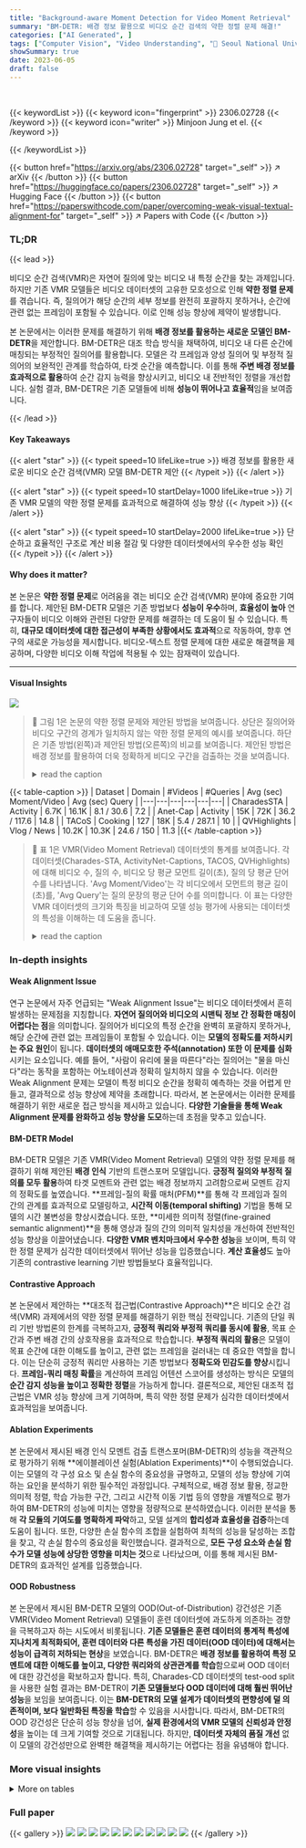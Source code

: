 ```yaml
---
title: "Background-aware Moment Detection for Video Moment Retrieval"
summary: "BM-DETR: 배경 정보 활용으로 비디오 순간 검색의 약한 정렬 문제 해결!"
categories: ["AI Generated", ]
tags: ["Computer Vision", "Video Understanding", "🏢 Seoul National University",]
showSummary: true
date: 2023-06-05
draft: false
---
```


<br>

{{< keywordList >}}
{{< keyword icon="fingerprint" >}} 2306.02728 {{< /keyword >}}
{{< keyword icon="writer" >}} Minjoon Jung et el. {{< /keyword >}}
 
{{< /keywordList >}}

{{< button href="https://arxiv.org/abs/2306.02728" target="_self" >}}
↗ arXiv
{{< /button >}}
{{< button href="https://huggingface.co/papers/2306.02728" target="_self" >}}
↗ Hugging Face
{{< /button >}}
{{< button href="https://paperswithcode.com/paper/overcoming-weak-visual-textual-alignment-for" target="_self" >}}
↗ Papers with Code
{{< /button >}}




### TL;DR


{{< lead >}}

비디오 순간 검색(VMR)은 자연어 질의에 맞는 비디오 내 특정 순간을 찾는 과제입니다. 하지만 기존 VMR 모델들은 비디오 데이터셋의 고유한 모호성으로 인해 **약한 정렬 문제**를 겪습니다. 즉, 질의어가 해당 순간의 세부 정보를 완전히 포괄하지 못하거나, 순간에 관련 없는 프레임이 포함될 수 있습니다. 이로 인해 성능 향상에 제약이 발생합니다.

본 논문에서는 이러한 문제를 해결하기 위해 **배경 정보를 활용하는 새로운 모델인 BM-DETR**을 제안합니다. BM-DETR은 대조 학습 방식을 채택하여, 비디오 내 다른 순간에 매칭되는 부정적인 질의어를 활용합니다.  모델은 각 프레임과 양성 질의어 및 부정적 질의어의 보완적인 관계를 학습하여, 타겟 순간을 예측합니다. 이를 통해 **주변 배경 정보를 효과적으로 활용**하여 순간 감지 능력을 향상시키고, 비디오 내 전반적인 정렬을 개선합니다.  실험 결과, BM-DETR은 기존 모델들에 비해 **성능이 뛰어나고 효율적**임을 보여줍니다.

{{< /lead >}}


#### Key Takeaways

{{< alert "star" >}}
{{< typeit speed=10 lifeLike=true >}} 배경 정보를 활용한 새로운 비디오 순간 검색(VMR) 모델 BM-DETR 제안 {{< /typeit >}}
{{< /alert >}}

{{< alert "star" >}}
{{< typeit speed=10 startDelay=1000 lifeLike=true >}} 기존 VMR 모델의 약한 정렬 문제를 효과적으로 해결하여 성능 향상 {{< /typeit >}}
{{< /alert >}}

{{< alert "star" >}}
{{< typeit speed=10 startDelay=2000 lifeLike=true >}} 단순하고 효율적인 구조로 계산 비용 절감 및 다양한 데이터셋에서의 우수한 성능 확인 {{< /typeit >}}
{{< /alert >}}

#### Why does it matter?
본 논문은 **약한 정렬 문제**로 어려움을 겪는 비디오 순간 검색(VMR) 분야에 중요한 기여를 합니다. 제안된 BM-DETR 모델은 기존 방법보다 **성능이 우수**하며, **효율성이 높아** 연구자들이 비디오 이해와 관련된 다양한 문제를 해결하는 데 도움이 될 수 있습니다. 특히, **대규모 데이터셋에 대한 접근성이 부족한 상황에서도 효과적**으로 작동하여, 향후 연구의 새로운 가능성을 제시합니다.  비디오-텍스트 정렬 문제에 대한 새로운 해결책을 제공하며,  다양한 비디오 이해 작업에 적용될 수 있는 잠재력이 있습니다.

------
#### Visual Insights



![](https://arxiv.org/html/2306.02728/x3.png)

> 🔼 그림 1은 논문의 약한 정렬 문제와 제안된 방법을 보여줍니다. 상단은 질의어와 비디오 구간의 경계가 일치하지 않는 약한 정렬 문제의 예시를 보여줍니다. 하단은 기존 방법(왼쪽)과 제안된 방법(오른쪽)의 비교를 보여줍니다. 제안된 방법은 배경 정보를 활용하여 더욱 정확하게 비디오 구간을 검출하는 것을 보여줍니다.
> <details>
> <summary>read the caption</summary>
> Figure 1:  Top: An example of the weak alignment problem. Bottom: Comparison between traditional (left) and proposed (right) methods.
> </details>





{{< table-caption >}}
| Dataset | Domain | #Videos | #Queries | Avg (sec) Moment/Video | Avg (sec) Query |
|---|---|---|---|---|---| 
| CharadesSTA | Activity | 6.7K | 16.1K | 8.1 / 30.6 | 7.2 |
| Anet-Cap | Activity | 15K | 72K | 36.2 / 117.6 | 14.8 |
| TACoS | Cooking | 127 | 18K | 5.4 / 287.1 | 10 |
| QVHighlights | Vlog / News | 10.2K | 10.3K | 24.6 / 150 | 11.3 |{{< /table-caption >}}

> 🔼 표 1은 VMR(Video Moment Retrieval) 데이터셋의 통계를 보여줍니다.  각 데이터셋(Charades-STA, ActivityNet-Captions, TACOS, QVHighlights)에 대해 비디오 수, 질의 수, 비디오 당 평균 모먼트 길이(초), 질의 당 평균 단어 수를 나타냅니다.  'Avg Moment/Video'는 각 비디오에서 모먼트의 평균 길이(초)를, 'Avg Query'는 질의 문장의 평균 단어 수를 의미합니다. 이 표는 다양한 VMR 데이터셋의 크기와 특징을 비교하여 모델 성능 평가에 사용되는 데이터셋의 특성을 이해하는 데 도움을 줍니다.
> <details>
> <summary>read the caption</summary>
> Table 1:  Statistics of VMR datasets. Avg Moment/Video denotes an average length of moment/video in seconds. Avg Query means an average number of words in query sentences.
> </details>





### In-depth insights


#### Weak Alignment Issue
연구 논문에서 자주 언급되는 "Weak Alignment Issue"는 비디오 데이터셋에서 흔히 발생하는 문제점을 지칭합니다. **자연어 질의어와 비디오의 시맨틱 정보 간 정확한 매칭이 어렵다는 점**을 의미합니다.  질의어가 비디오의 특정 순간을 완벽히 포괄하지 못하거나, 해당 순간에 관련 없는 프레임들이 포함될 수 있습니다. 이는 **모델의 정확도를 저하시키는 주요 원인**이 됩니다.  **데이터셋의 애매모호한 주석(annotation) 또한 이 문제를 심화**시키는 요소입니다.  예를 들어, "사람이 유리에 물을 따른다"라는 질의어는 "물을 마신다"라는 동작을 포함하는 어노테이션과 정확히 일치하지 않을 수 있습니다.  이러한 Weak Alignment 문제는 모델이 특정 비디오 순간을 정확히 예측하는 것을 어렵게 만들고,  결과적으로 성능 향상에 제약을 초래합니다.  따라서, 본 논문에서는 이러한 문제를 해결하기 위한 새로운 접근 방식을 제시하고 있습니다.  **다양한 기술들을 통해 Weak Alignment 문제를 완화하고 성능 향상을 도모**하는데 초점을 맞추고 있습니다.

#### BM-DETR Model
BM-DETR 모델은 기존 VMR(Video Moment Retrieval) 모델의 약한 정렬 문제를 해결하기 위해 제안된 **배경 인식** 기반의 트랜스포머 모델입니다.  **긍정적 질의와 부정적 질의를 모두 활용**하여 타겟 모멘트와 관련 없는 배경 정보까지 고려함으로써 모멘트 감지의 정확도를 높였습니다.  **프레임-질의 확률 매처(PFM)**를 통해 각 프레임과 질의 간의 관계를 효과적으로 모델링하고, **시간적 이동(temporal shifting)** 기법을 통해 모델의 시간 불변성을 향상시켰습니다.  또한, **미세한 의미적 정렬(fine-grained semantic alignment)**을 통해 영상과 질의 간의 의미적 일치성을 개선하여 전반적인 성능 향상을 이끌어냈습니다.  **다양한 VMR 벤치마크에서 우수한 성능**을 보이며, 특히 약한 정렬 문제가 심각한 데이터셋에서 뛰어난 성능을 입증했습니다.  **계산 효율성**도 높아 기존의 contrastive learning 기반 방법들보다 효율적입니다.

#### Contrastive Approach
본 논문에서 제안하는 **대조적 접근법(Contrastive Approach)**은 비디오 순간 검색(VMR) 과제에서의 약한 정렬 문제를 해결하기 위한 핵심 전략입니다.  기존의 단일 쿼리 기반 방법론의 한계를 극복하고자, **긍정적 쿼리와 부정적 쿼리를 동시에 활용**, 목표 순간과 주변 배경 간의 상호작용을 효과적으로 학습합니다.  **부정적 쿼리의 활용**은 모델이 목표 순간에 대한 이해도를 높이고, 관련 없는 프레임을 걸러내는 데 중요한 역할을 합니다. 이는 단순히 긍정적 쿼리만 사용하는 기존 방법보다 **정확도와 민감도를 향상**시킵니다.  **프레임-쿼리 매칭 확률**을 계산하여 프레임 어텐션 스코어를 생성하는 방식은 모델의 **순간 감지 성능을 높이고 정확한 정렬**을 가능하게 합니다.  결론적으로, 제안된 대조적 접근법은 VMR 성능 향상에 크게 기여하며, 특히 약한 정렬 문제가 심각한 데이터셋에서 효과적임을 보여줍니다.

#### Ablation Experiments
본 논문에서 제시된 배경 인식 모멘트 검출 트랜스포머(BM-DETR)의 성능을 객관적으로 평가하기 위해 **에이블레이션 실험(Ablation Experiments)**이 수행되었습니다.  이는 모델의 각 구성 요소 및 손실 함수의 중요성을 규명하고, 모델의 성능 향상에 기여하는 요인을 분석하기 위한 필수적인 과정입니다. 구체적으로, 배경 정보 활용, 정교한 의미적 정렬, 학습 가능한 구간, 그리고 시간적 이동 기법 등의 영향을 개별적으로 평가하여 BM-DETR의 성능에 미치는 영향을 정량적으로 분석하였습니다. 이러한 분석을 통해 **각 모듈의 기여도를 명확하게 파악**하고, 모델 설계의 **합리성과 효율성을 검증**하는데 도움이 됩니다. 또한, 다양한 손실 함수의 조합을 실험하여 최적의 성능을 달성하는 조합을 찾고, 각 손실 함수의 중요성을 확인했습니다.  결과적으로, **모든 구성 요소와 손실 함수가 모델 성능에 상당한 영향을 미치는 것**으로 나타났으며, 이를 통해 제시된 BM-DETR의 효과적인 설계를 입증했습니다.

#### OOD Robustness
본 논문에서 제시된 BM-DETR 모델의 OOD(Out-of-Distribution) 강건성은 기존 VMR(Video Moment Retrieval) 모델들이 훈련 데이터셋에 과도하게 의존하는 경향을 극복하고자 하는 시도에서 비롯됩니다.  **기존 모델들은 훈련 데이터의 통계적 특성에 지나치게 최적화되어, 훈련 데이터와 다른 특성을 가진 데이터(OOD 데이터)에 대해서는 성능이 급격히 저하되는 현상**을 보였습니다.  BM-DETR은 **배경 정보를 활용하여 특정 모멘트에 대한 이해도를 높이고, 다양한 쿼리와의 상관관계를 학습**함으로써 OOD 데이터에 대한 강건성을 확보하고자 합니다.  특히, Charades-CD 데이터셋의 test-ood split을 사용한 실험 결과는 BM-DETR이 **기존 모델들보다 OOD 데이터에 대해 훨씬 뛰어난 성능**을 보임을 보여줍니다.  이는 **BM-DETR의 모델 설계가 데이터셋의 편향성에 덜 의존적이며, 보다 일반화된 특징을 학습**할 수 있음을 시사합니다.  따라서, BM-DETR의 OOD 강건성은 단순히 성능 향상을 넘어, **실제 환경에서의 VMR 모델의 신뢰성과 안정성**을 높이는 데 크게 기여할 것으로 기대됩니다.  하지만,  **데이터셋 자체의 품질 개선** 없이 모델의 강건성만으로 완벽한 해결책을 제시하기는 어렵다는 점을 유념해야 합니다.


### More visual insights




<details>
<summary>More on tables
</summary>


{{< table-caption >}}
| Method | Video Feat | Charades-STA (IoU=0.5) | Charades-STA (IoU=0.7) |
|---|---|---|---| 
| 2D-TAN [56] | C3D | 39.70 | 27.10 |
| DRN [51] | C3D | 45.40 | 26.40 |
| VSLNet [54] | C3D | 47.31 | 30.19 |
| CBLN [24] | C3D | 47.94 | 28.22 |
| IVG-DCL [30] | C3D | 50.24 | 32.88 |
| MomentDiff [22] | C3D | 53.79 | 30.18 |
| **BM-DETR (ours)** | C3D | **54.42** | **33.84** |
| 2D-TAN [56] | VGG | 41.34 | 23.91 |
| DRN [51] | VGG | 42.90 | 23.68 |
| CBLN [24] | VGG | 43.67 | 24.44 |
| FVMR [11] | VGG | 42.36 | 24.14 |
| SSCS [7] | VGG | 43.15 | 25.54 |
| MMN [44] | VGG | 47.31 | 27.28 |
| QD-DETR [28] | VGG | 52.77 | 31.13 |
| G2L [21] | VGG | 47.91 | 28.42 |
| MomentDiff [22] | VGG | 51.94 | 28.25 |
| **BM-DETR (ours)** | VGG | **54.22** | **35.54** |
| MDETR [19] | SF+C | 53.63 | 31.37 |
| QD-DETR [28] | SF+C | 57.31 | 32.55 |
| UniVTG [23] | SF+C | 58.01 | 35.65 |
| MomentDiff [22] | SF+C | 55.57 | 32.42 |
| **BM-DETR (ours)** | SF+C | **59.48** | **38.33** |{{< /table-caption >}}
> 🔼 표 2는 Charades-STA 데이터셋에 대한 다양한 비디오 순간 검색(VMR) 방법들의 성능을 보여줍니다.  각 방법은 비디오 특징 추출에 사용된 방법 (Video Feat) 과 텍스트 특징 추출에 사용된 방법 (Text Feat) 에 따라 성능이 다르게 나타납니다.  표에는  IoU(Intersection over Union) 값이 0.5 및 0.7일 때의 R@1 (Top-1 정확도) 및 평균 평균 정밀도(mAP)가 제시되어 있습니다. 이를 통해 각 모델의 순간 검출 정확도를 비교 분석할 수 있습니다.
> <details>
> <summary>read the caption</summary>
> Table 2: Performance results on Charades-STA.
> </details>

{{< table-caption >}}
| Method | Text Feat | ActivityNet-Captions (Video Feat: C3D) |  | TACoS (Video Feat: C3D) |  | 
|---|---|---|---|---|---| 
|  |  | IoU=0.5 | IoU=0.7 | IoU=0.3 | IoU=0.5 | 
| 2D-TAN [56] | Glove | 44.51 | 26.54 | 37.29 | 25.32 | 
| VSLNet [54] | Glove | 43.22 | 26.16 | 29.61 | 24.27 | 
| DRN [51] | Glove | 45.45 | 24.39 | - | 23.17 | 
| CBLN [24] | Glove | 48.12 | 27.60 | 38.98 | 27.65 | 
| DeNet [59] | Glove | 43.79 | - | - | - | 
| IVG-DCL [30] | Glove | 43.84 | 27.10 | 38.84 | 29.07 | 
| SSCS [7] | Glove | 46.67 | 27.56 | 41.33 | 29.56 | 
| GTR [2] | Glove | **50.57** | <ins>29.11</ins> | <ins>40.39</ins> | <ins>30.22</ins> | 
| **BM-DETR (ours)** | Glove | <ins>49.62</ins> | **30.61** | **49.87** | **33.67** | 
| MMN [44] | DistilBERT | 48.59 | 29.26 | 39.24 | 26.17 | 
| G2L [21] | BERT | **51.68** | **33.35** | <ins>42.74</ins> | <ins>30.95</ins> | 
| **BM-DETR (ours)** | BERT | <ins>49.98</ins> | <ins>30.88</ins> | **50.46** | **35.87** | {{< /table-caption >}}
> 🔼 표 3은 ActivityNet-Captions와 TACoS 두 비디오 데이터셋에 대한 모델 성능 결과를 보여줍니다.  각 데이터셋에 대해 IoU(Intersection over Union) 임계값 0.3과 0.5를 사용하여 R@1 (top-1 정확도)과 IoU 임계값 0.5와 0.75를 사용한 mAP (평균 정밀도)를 측정했습니다. 다양한 비디오 특징(C3D, Glove)과 텍스트 특징(Glove, BERT, DistilBERT) 조합에 따른 BM-DETR을 포함한 여러 최첨단 VMR(Video Moment Retrieval) 방법의 성능을 비교 분석하여 제안된 BM-DETR 모델의 우수성을 보여줍니다.
> <details>
> <summary>read the caption</summary>
> Table 3:  Performance results on ActivityNet-Captions and TACoS.
> </details>

{{< table-caption >}}
| Method | Text Feat | IoU=0.5 | IoU=0.7 | mAP@0.5 | mAP@0.75 | Avg. |
|---|---|---|---|---|---|---|
| MCN [1] | CLIP | 11.41 | 2.72 | 24.94 | 8.22 | 10.67 |
| CAL [8] | CLIP | 25.49 | 11.54 | 23.40 | 7.65 | 9.89 |
| XML [20] | CLIP | 41.83 | 30.35 | 44.63 | 31.73 | 32.14 |
| XML+ [19] | CLIP | 46.69 | 33.46 | 47.89 | 34.67 | 34.90 |
| MDETR [19] | CLIP | 52.89 | 33.02 | 54.82 | 29.40 | 30.73 |
| UMT [26] | CLIP | 56.23 | 41.18 | 53.83 | 37.01 | 36.12 |
| QD-DETR [28] | CLIP | 62.40 | 44.98 | 62.52 | 39.88 | 39.86 |
| UniVTG [23] | CLIP | 58.86 | 40.86 | 57.60 | 35.59 | 35.47 |
| MomentDiff [22] | CLIP | 57.42 | 39.66 | 54.02 | 35.73 | 35.95 |
| **BM-DETR (ours)** | CLIP | **60.12** | **43.05** | **63.08** | **40.18** | **40.08** |{{< /table-caption >}}
> 🔼 표 4는 QVHighlights 데이터셋에 대한 제안된 BM-DETR 모델의 성능 결과를 보여줍니다.  다양한 평가 지표(IoU=0.5, IoU=0.7, mAP@0.5, mAP@0.75, 평균 mAP)를 사용하여 기존의 최첨단 VMR 방법들과 비교 분석하여 BM-DETR의 우수성을 보여줍니다. 비디오 특징 추출 방법(SF+C) 및 텍스트 특징 추출 방법(CLIP)도 함께 제시되어 있습니다.
> <details>
> <summary>read the caption</summary>
> Table 4:  Performance results on QVHighlights.
> </details>

{{< table-caption >}}
| Method | Text Feat | Charades-CD (Video Feat: I3D) | Charades-CD (Video Feat: I3D) | 
|---|---|---|---|
|  |  | IoU=0.5 | IoU=0.7 |
| 2D-TAN [56] | Glove | 35.88 | 13.91 |
| LG [29] | Glove | 42.90 | 19.29 |
| DRN [51] | Glove | 31.11 | 15.17 |
| VSLNet [54] | Glove | 34.10 | 17.87 |
| DCM [47] | Glove | 45.47 | 22.70 |
| Shuffling [13] | Glove | 46.67 | 27.08 |
| **BM-DETR (ours)** | Glove | **53.37** | **30.12** |{{< /table-caption >}}
> 🔼 표 5는 Charades-CD 데이터셋에 대한 실험 결과를 보여줍니다.  Charades-CD는 기존 Charades-STA 데이터셋과 달리, 훈련 데이터와 테스트 데이터의 시간적 분포가 다르게 구성되어 있습니다. 따라서 이 표는 모델의 일반화 성능과 시간적 편향에 대한 강건성을 평가하기 위한 것입니다.  표에는 다양한 방법들의 IoU(Intersection over Union) 0.5와 0.7 기준의 R@1 및 평균 mAP(Mean Average Precision) 성능이 제시되어 있으며,  BM-DETR 모델의 우수성을 보여주는 결과가 포함되어 있습니다.
> <details>
> <summary>read the caption</summary>
> Table 5: Performance results on Charades-CD.
> </details>

{{< table-caption >}}
| Method | Charades-STA GT ↑ | Charades-STA Non-GT ↓ | Charades-STA △ ↑ | TACoS GT ↑ | TACoS Non-GT ↓ | TACoS △ ↑ | ActivityNet-Captions GT ↑ | ActivityNet-Captions Non-GT ↓ | ActivityNet-Captions △ ↑ | QVHighlights GT ↑ | QVHighlights Non-GT ↓ | QVHighlights △ ↑ |
|---|---|---|---|---|---|---|---|---|---|---|---|---|
| Baseline | 0.42 | 0.20 | 0.22 | 0.56 | 0.18 | 0.38 | 0.52 | 0.24 | 0.28 | 0.67 | 0.35 | 0.32 |
| **BM-DETR (ours)** | **0.56** | **0.13** | **0.43** | **0.60** | **0.11** | **0.49** | **0.56** | **0.21** | **0.35** | **0.73** | **0.28** | **0.45** |{{< /table-caption >}}
> 🔼 표 6은 비디오-텍스트 정렬 평가 결과를 보여줍니다.  정확한 비디오-텍스트 정렬 여부를 확인하기 위해, 식 (6)에서 계산된 각 프레임의 결합 확률 평균값을 지상 진실 모멘트 내부(GT)와 외부(Non-GT)로 나누어 비교 분석했습니다. GT는 지상 진실 모멘트에 속한 프레임들의 결합 확률 평균이고, Non-GT는 지상 진실 모멘트에 속하지 않은 프레임들의 결합 확률 평균입니다.  두 값의 차이를 통해 모델이 얼마나 정확하게 지상 진실 모멘트를 식별하는지 평가할 수 있습니다.  값이 클수록 모델의 정렬 성능이 좋음을 나타냅니다.
> <details>
> <summary>read the caption</summary>
> Table 6:  Evaluation of video-text alignment. The average of the joint probabilities of frames p (in Equation 6) inside and outside the ground-truth moment, denoted as GT and Non-GT, respectively.
> </details>

{{< table-caption >}}
| BMD | FS | LS | TS | Charades-STA (IoU=0.5) | Charades-STA (IoU=0.7) |
|---|---|---|---|---|---| 
|  |  |  |  | 51.43 | 28.87 |
| ✓ |  |  |  | 54.73 | 33.28 |
|  | ✓ |  |  | 53.76 | 32.13 |
|  |  | ✓ |  | 54.39 | 32.23 |
|  |  |  | ✓ | 53.47 | 31.12 |
| ✓ | ✓ |  |  | 55.02 | 33.64 |
| ✓ |  | ✓ |  | 53.98 | 33.53 |
| ✓ |  | ✓ | ✓ | 58.79 | 35.04 |
| ✓ | ✓ | ✓ | ✓ | **59.48** | **38.33** |{{< /table-caption >}}
> 🔼 표 7은 BM-DETR 모델의 성능에 각 구성 요소가 미치는 영향을 분석한 결과를 보여줍니다.  BMD(Background-aware Moment Detection), FS(Fine-grained Semantic Alignment), LS(Learnable Spans), TS(Temporal Shifting) 등 네 가지 주요 구성 요소를 제거했을 때의 성능 변화를 IoU 0.5와 0.7 기준으로 정량적으로 비교 분석하여 각 구성 요소의 중요성을 보여줍니다.  각 구성요소의 기여도를 명확히 이해하는 데 도움이 되는 표입니다.
> <details>
> <summary>read the caption</summary>
> Table 7:  Ablations on model components. BMD: background-aware moment detection, FS: fine-grained semantic alignment, LS: learnable spans, and TS: temporal shifting.
> </details>

{{< table-caption >}}
| \mathcal{L} | \mathcal{L}_m | \mathcal{L}_s | \mathcal{L}_p | Charades-STA | Charades-STA |
|---|---|---|---|---|---| 
|  | IoU=0.5 | IoU=0.7 | IoU=0.5 | IoU=0.7 |
|---|---|---|---|---|---| 
|  | ✓ | ✓ | ✓ | 18.36 | 5.31 |
| ✓ |  |  |  | 29.02 | 14.63 |
| ✓ | ✓ |  |  | 56.49 | 36.11 |
| ✓ |  | ✓ |  | 57.42 | 36.01 |
| ✓ |  |  | ✓ | 56.32 | 35.45 |
| ✓ | ✓ |  | ✓ | 58.10 | 36.23 |
| ✓ |  | ✓ | ✓ | 57.84 | 36.70 |
| ✓ | ✓ | ✓ |  | 58.68 | 37.59 |
| ✓ | ✓ | ✓ | ✓ | **59.48** | **38.33** |{{< /table-caption >}}
> 🔼 표 8은 손실 함수들에 대한 ablation study 결과를 보여줍니다.  각 손실 함수의 기여도를 분석하기 위해, 모멘트 위치 찾기 손실과 클래스 손실을 결합한  ℒ (ℒcaligraphic_L), 프레임 마진 손실  ℒm (ℒmsubscriptℒm  caligraphic_Lstart_POSTSUBSCRIPT roman_m end_POSTSUBSCRIPT), 의미적 정렬 손실  ℒs (ℒssubscriptℒs  caligraphic_Lstart_POSTSUBSCRIPT roman_s end_POSTSUBSCRIPT), 그리고 프레임 확률 손실  ℒp (ℒpsubscriptℒp  caligraphic_Lstart_POSTSUBSCRIPT roman_p end_POSTSUBSCRIPT)  등 네 가지 손실 함수의 조합에 따른 성능 변화를 비교 분석합니다.  각 손실 함수의 유무에 따른 성능 차이를 통해 각 손실 함수의 모델 성능에 대한 중요도를 확인할 수 있습니다.
> <details>
> <summary>read the caption</summary>
> Table 8:  Ablations on losses. We denote each loss as ℒℒ\mathcal{L}caligraphic_L: combination of moment localization loss and class loss, ℒmsubscriptℒm\mathcal{L}_{\rm m}caligraphic_L start_POSTSUBSCRIPT roman_m end_POSTSUBSCRIPT: frame margin loss, ℒssubscriptℒs\mathcal{L}_{\rm s}caligraphic_L start_POSTSUBSCRIPT roman_s end_POSTSUBSCRIPT: semantic align loss, and ℒpsubscriptℒp\mathcal{L}_{\rm p}caligraphic_L start_POSTSUBSCRIPT roman_p end_POSTSUBSCRIPT: frame probability loss.
> </details>

{{< table-caption >}}
| Method | Iteration | Total Inference | Total Training | #GPU |
|---|---|---|---|---|
| MMN [44] | 0.32s | 37s | 10h | 6 |
| G2L [21] | 0.84s | 43s | - | 8 |
| BM-DETR (ours) | 0.19s | 21s | 3h | 1 |{{< /table-caption >}}
> 🔼 표 9는 ActivityNet-Captions 데이터셋을 사용한 비디오 순간 검색(VMR) 작업에서 제안된 BM-DETR 모델과 기존 방법들의 효율성을 비교한 표입니다.  BM-DETR의 추론 및 학습 시간, 총 학습 시간, 사용된 GPU 수를 기존 방법들(MMN, G2L)과 비교하여 BM-DETR의 효율성을 보여줍니다.  기존 연구들의 결과는 해당 논문의 원래 결과를 따릅니다.
> <details>
> <summary>read the caption</summary>
> Table 9:  Efficiency comparison on Anet-Cap. The results of the other studies follow the original papers.
> </details>

</details>




### Full paper

{{< gallery >}}
<img src="paper_images/1.png" class="grid-w50 md:grid-w33 xl:grid-w25" />
<img src="paper_images/2.png" class="grid-w50 md:grid-w33 xl:grid-w25" />
<img src="paper_images/3.png" class="grid-w50 md:grid-w33 xl:grid-w25" />
<img src="paper_images/4.png" class="grid-w50 md:grid-w33 xl:grid-w25" />
<img src="paper_images/5.png" class="grid-w50 md:grid-w33 xl:grid-w25" />
<img src="paper_images/6.png" class="grid-w50 md:grid-w33 xl:grid-w25" />
<img src="paper_images/7.png" class="grid-w50 md:grid-w33 xl:grid-w25" />
<img src="paper_images/8.png" class="grid-w50 md:grid-w33 xl:grid-w25" />
<img src="paper_images/9.png" class="grid-w50 md:grid-w33 xl:grid-w25" />
<img src="paper_images/10.png" class="grid-w50 md:grid-w33 xl:grid-w25" />
<img src="paper_images/11.png" class="grid-w50 md:grid-w33 xl:grid-w25" />
{{< /gallery >}}